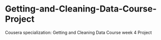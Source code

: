 # Getting-and-Cleaning-Data-Course-Project
Cousera specialization: Getting and Cleaning Data Course week 4 Project
